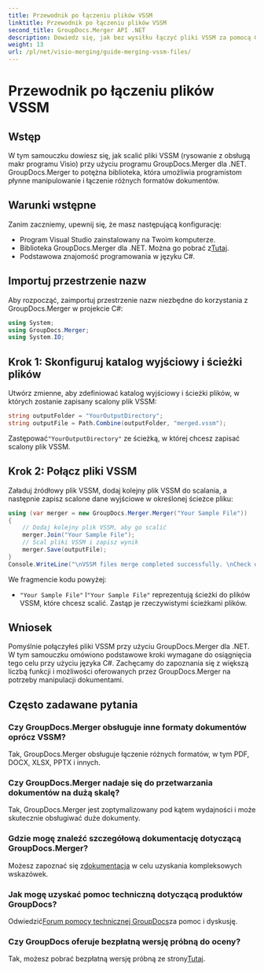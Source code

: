 ```yaml
---
title: Przewodnik po łączeniu plików VSSM
linktitle: Przewodnik po łączeniu plików VSSM
second_title: GroupDocs.Merger API .NET
description: Dowiedz się, jak bez wysiłku łączyć pliki VSSM za pomocą GroupDocs.Merger dla .NET. Przewodnik krok po kroku dla programistów C#.
weight: 13
url: /pl/net/visio-merging/guide-merging-vssm-files/
---
```


# Przewodnik po łączeniu plików VSSM

## Wstęp
W tym samouczku dowiesz się, jak scalić pliki VSSM (rysowanie z obsługą makr programu Visio) przy użyciu programu GroupDocs.Merger dla .NET. GroupDocs.Merger to potężna biblioteka, która umożliwia programistom płynne manipulowanie i łączenie różnych formatów dokumentów.
## Warunki wstępne
Zanim zaczniemy, upewnij się, że masz następującą konfigurację:
- Program Visual Studio zainstalowany na Twoim komputerze.
-  Biblioteka GroupDocs.Merger dla .NET. Można go pobrać z[Tutaj](https://releases.groupdocs.com/merger/net/).
- Podstawowa znajomość programowania w języku C#.

## Importuj przestrzenie nazw
Aby rozpocząć, zaimportuj przestrzenie nazw niezbędne do korzystania z GroupDocs.Merger w projekcie C#:
```csharp
using System; 
using GroupDocs.Merger;
using System.IO;
```
## Krok 1: Skonfiguruj katalog wyjściowy i ścieżki plików
Utwórz zmienne, aby zdefiniować katalog wyjściowy i ścieżki plików, w których zostanie zapisany scalony plik VSSM:
```csharp
string outputFolder = "YourOutputDirectory";
string outputFile = Path.Combine(outputFolder, "merged.vssm");
```
 Zastępować`"YourOutputDirectory"` ze ścieżką, w której chcesz zapisać scalony plik VSSM.
## Krok 2: Połącz pliki VSSM
Załaduj źródłowy plik VSSM, dodaj kolejny plik VSSM do scalania, a następnie zapisz scalone dane wyjściowe w określonej ścieżce pliku:
```csharp
using (var merger = new GroupDocs.Merger.Merger("Your Sample File"))
{
    // Dodaj kolejny plik VSSM, aby go scalić
    merger.Join("Your Sample File");
    // Scal pliki VSSM i zapisz wynik
    merger.Save(outputFile);
}
Console.WriteLine("\nVSSM files merge completed successfully. \nCheck output in {0}", outputFolder);
```
We fragmencie kodu powyżej:
- `"Your Sample File"` I`"Your Sample File"` reprezentują ścieżki do plików VSSM, które chcesz scalić. Zastąp je rzeczywistymi ścieżkami plików.

## Wniosek
Pomyślnie połączyłeś pliki VSSM przy użyciu GroupDocs.Merger dla .NET. W tym samouczku omówiono podstawowe kroki wymagane do osiągnięcia tego celu przy użyciu języka C#. Zachęcamy do zapoznania się z większą liczbą funkcji i możliwości oferowanych przez GroupDocs.Merger na potrzeby manipulacji dokumentami.

## Często zadawane pytania
### Czy GroupDocs.Merger obsługuje inne formaty dokumentów oprócz VSSM?
Tak, GroupDocs.Merger obsługuje łączenie różnych formatów, w tym PDF, DOCX, XLSX, PPTX i innych.
### Czy GroupDocs.Merger nadaje się do przetwarzania dokumentów na dużą skalę?
Tak, GroupDocs.Merger jest zoptymalizowany pod kątem wydajności i może skutecznie obsługiwać duże dokumenty.
### Gdzie mogę znaleźć szczegółową dokumentację dotyczącą GroupDocs.Merger?
 Możesz zapoznać się z[dokumentacja](https://tutorials.groupdocs.com/merger/net/) w celu uzyskania kompleksowych wskazówek.
### Jak mogę uzyskać pomoc techniczną dotyczącą produktów GroupDocs?
 Odwiedzić[Forum pomocy technicznej GroupDocs](https://forum.groupdocs.com/c/merger/32)za pomoc i dyskusję.
### Czy GroupDocs oferuje bezpłatną wersję próbną do oceny?
 Tak, możesz pobrać bezpłatną wersję próbną ze strony[Tutaj](https://releases.groupdocs.com/).